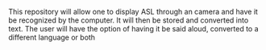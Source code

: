 This repository will allow one to display ASL through an camera and have it be recognized by the computer. It will then be stored and converted into text. The user will have the option of having it be said aloud, converted to a different language or both
